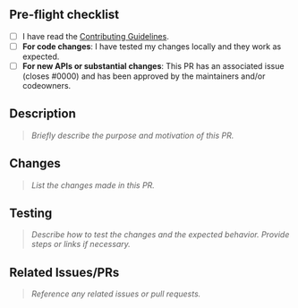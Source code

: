## Pre-flight checklist

- [ ] I have read the [Contributing Guidelines](https://github.com/mkeithX/mkeithx.github.io/blob/main/CONTRIBUTING.md#contribute).
- [ ] **For code changes**: I have tested my changes locally and they work as expected.
- [ ] **For new APIs or substantial changes**: This PR has an associated issue (closes #0000) and has been approved by the maintainers and/or codeowners.

## Description
> _Briefly describe the purpose and motivation of this PR._


## Changes
> _List the changes made in this PR._


## Testing
> _Describe how to test the changes and the expected behavior. Provide steps or links if necessary._


## Related Issues/PRs
> _Reference any related issues or pull requests._
